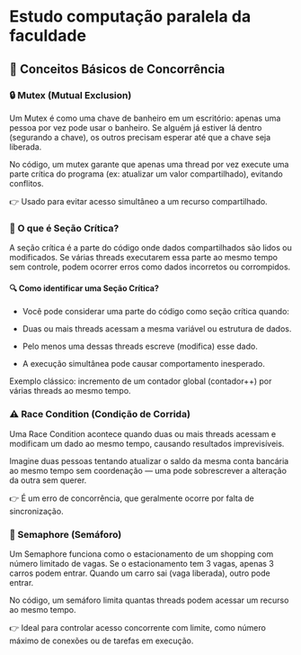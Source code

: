 # Estudo computação paralela da faculdade

## 🧠 Conceitos Básicos de Concorrência
### 🔒 Mutex (Mutual Exclusion)
Um Mutex é como uma chave de banheiro em um escritório:
apenas uma pessoa por vez pode usar o banheiro. Se alguém já estiver lá dentro (segurando a chave), os outros precisam esperar até que a chave seja liberada.

No código, um mutex garante que apenas uma thread por vez execute uma parte crítica do programa (ex: atualizar um valor compartilhado), evitando conflitos.

👉 Usado para evitar acesso simultâneo a um recurso compartilhado.

### 🧩 O que é Seção Crítica?
A seção crítica é a parte do código onde dados compartilhados são lidos ou modificados. Se várias threads executarem essa parte ao mesmo tempo sem controle, podem ocorrer erros como dados incorretos ou corrompidos.

#### 🔍 Como identificar uma Seção Crítica?
- Você pode considerar uma parte do código como seção crítica quando:

- Duas ou mais threads acessam a mesma variável ou estrutura de dados.

- Pelo menos uma dessas threads escreve (modifica) esse dado.

- A execução simultânea pode causar comportamento inesperado.

Exemplo clássico: incremento de um contador global (contador++) por várias threads ao mesmo tempo.

### ⚠️ Race Condition (Condição de Corrida)
Uma Race Condition acontece quando duas ou mais threads acessam e modificam um dado ao mesmo tempo, causando resultados imprevisíveis.

Imagine duas pessoas tentando atualizar o saldo da mesma conta bancária ao mesmo tempo sem coordenação — uma pode sobrescrever a alteração da outra sem querer.

👉 É um erro de concorrência, que geralmente ocorre por falta de sincronização.

### 🚦 Semaphore (Semáforo)
Um Semaphore funciona como o estacionamento de um shopping com número limitado de vagas.
Se o estacionamento tem 3 vagas, apenas 3 carros podem entrar. Quando um carro sai (vaga liberada), outro pode entrar.

No código, um semáforo limita quantas threads podem acessar um recurso ao mesmo tempo.

👉 Ideal para controlar acesso concorrente com limite, como número máximo de conexões ou de tarefas em execução.

